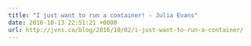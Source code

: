 ```yaml
---
title: "I just want to run a container! - Julia Evans"
date: 2016-10-13 22:51:21 +0000
url: http://jvns.ca/blog/2016/10/02/i-just-want-to-run-a-container/
---
```

